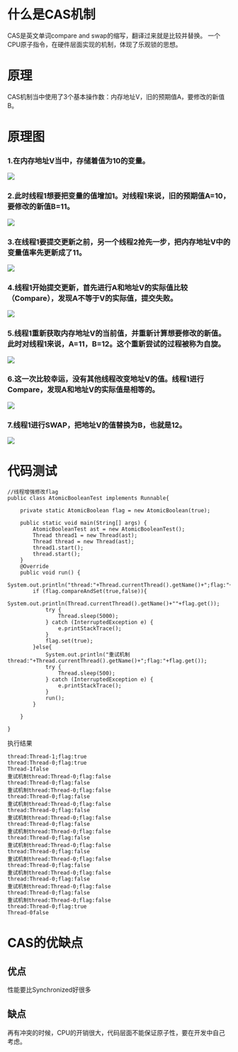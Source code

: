 # 什么是CAS机制
CAS是英文单词compare and swap的缩写，翻译过来就是比较并替换。
一个CPU原子指令，在硬件层面实现的机制，体现了乐观锁的思想。
# 原理
CAS机制当中使用了3个基本操作数：内存地址V，旧的预期值A，要修改的新值B。
# 原理图
### 1.在内存地址V当中，存储着值为10的变量。  
![](image/cas1.png)
### 2.此时线程1想要把变量的值增加1。对线程1来说，旧的预期值A=10，要修改的新值B=11。
![](image/cas2.png)
### 3.在线程1要提交更新之前，另一个线程2抢先一步，把内存地址V中的变量值率先更新成了11。
![](image/cas3.png)
### 4.线程1开始提交更新，首先进行A和地址V的实际值比较（Compare），发现A不等于V的实际值，提交失败。
![](image/cas4.png)
### 5.线程1重新获取内存地址V的当前值，并重新计算想要修改的新值。此时对线程1来说，A=11，B=12。这个重新尝试的过程被称为自旋。
![](image/cas5.png)
### 6.这一次比较幸运，没有其他线程改变地址V的值。线程1进行Compare，发现A和地址V的实际值是相等的。
![](image/cas6.png)
### 7.线程1进行SWAP，把地址V的值替换为B，也就是12。
![](image/cas7.png)
# 代码测试
```
//线程增强修改flag
public class AtomicBooleanTest implements Runnable{

    private static AtomicBoolean flag = new AtomicBoolean(true);

    public static void main(String[] args) {
        AtomicBooleanTest ast = new AtomicBooleanTest();
        Thread thread1 = new Thread(ast);
        Thread thread = new Thread(ast);
        thread1.start();
        thread.start();
    }
    @Override
    public void run() {
        System.out.println("thread:"+Thread.currentThread().getName()+";flag:"+flag.get());
        if (flag.compareAndSet(true,false)){
            System.out.println(Thread.currentThread().getName()+""+flag.get());
            try {
                Thread.sleep(5000);
            } catch (InterruptedException e) {
                e.printStackTrace();
            }
            flag.set(true);
        }else{
            System.out.println("重试机制thread:"+Thread.currentThread().getName()+";flag:"+flag.get());
            try {
                Thread.sleep(500);
            } catch (InterruptedException e) {
                e.printStackTrace();
            }
            run();
        }

    }

}
```
执行结果
```
thread:Thread-1;flag:true
thread:Thread-0;flag:true
Thread-1false
重试机制thread:Thread-0;flag:false
thread:Thread-0;flag:false
重试机制thread:Thread-0;flag:false
thread:Thread-0;flag:false
重试机制thread:Thread-0;flag:false
thread:Thread-0;flag:false
重试机制thread:Thread-0;flag:false
thread:Thread-0;flag:false
重试机制thread:Thread-0;flag:false
thread:Thread-0;flag:false
重试机制thread:Thread-0;flag:false
thread:Thread-0;flag:false
重试机制thread:Thread-0;flag:false
thread:Thread-0;flag:false
重试机制thread:Thread-0;flag:false
thread:Thread-0;flag:false
重试机制thread:Thread-0;flag:false
thread:Thread-0;flag:false
重试机制thread:Thread-0;flag:false
thread:Thread-0;flag:true
Thread-0false
```
# CAS的优缺点
## 优点
性能要比Synchronized好很多
## 缺点
再有冲突的时候，CPU的开销很大，代码层面不能保证原子性，要在开发中自己考虑。